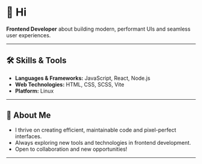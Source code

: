 # 👋 Hi

**Frontend Developer** about building modern, performant UIs and seamless user experiences.

---

## 🛠️ Skills & Tools
- **Languages & Frameworks:** JavaScript, React, Node.js
- **Web Technologies:** HTML, CSS, SCSS, Vite
- **Platform:** Linux

---

## 🚀 About Me
- I thrive on creating efficient, maintainable code and pixel-perfect interfaces.
- Always exploring new tools and technologies in frontend development.
- Open to collaboration and new opportunities!

---

<!--
🌱 Fun fact or motto: "Clean code advocate. Always learning."
-->
